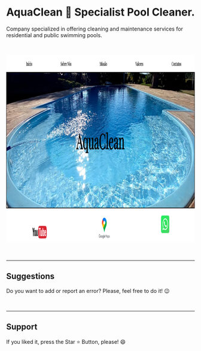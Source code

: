 # AquaClean 🌊 Specialist Pool Cleaner.

Company specialized in offering cleaning and maintenance services for residential and public swimming pools.

<br>

<p align="center"> <img height="500em" src="img/AquaClean.png" alt="certificado"> </p> 

<br>
<hr>
<h2> Suggestions </h2>
<p> Do you want to add or report an error? Please, feel free to do it! 😉 </p>

<br>
<hr>
<h2> Support </h2>
<p> If you liked it, press the Star ⭐ Button, please! 😄 </p>
